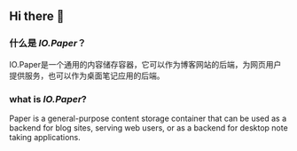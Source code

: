 ## Hi there 👋

<!--

**Here are some ideas to get you started:**

🙋‍♀️ A short introduction - what is your organization all about?
🌈 Contribution guidelines - how can the community get involved?
👩‍💻 Useful resources - where can the community find your docs? Is there anything else the community should know?
🍿 Fun facts - what does your team eat for breakfast?
🧙 Remember, you can do mighty things with the power of [Markdown](https://docs.github.com/github/writing-on-github/getting-started-with-writing-and-formatting-on-github/basic-writing-and-formatting-syntax)
-->


### 什么是 _IO.Paper_？

IO.Paper是一个通用的内容储存容器，它可以作为博客网站的后端，为网页用户提供服务，也可以作为桌面笔记应用的后端。

### what is _IO.Paper_?

Paper is a general-purpose content storage container that can be used as a backend for blog sites, serving web users, or as a backend for desktop note taking applications.
